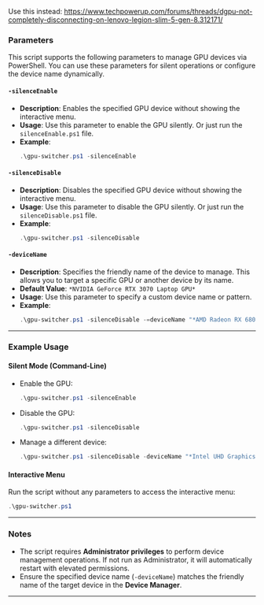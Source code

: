 Use this instead: https://www.techpowerup.com/forums/threads/dgpu-not-completely-disconnecting-on-lenovo-legion-slim-5-gen-8.312171/

### Parameters

This script supports the following parameters to manage GPU devices via PowerShell. You can use these parameters for silent operations or configure the device name dynamically.

#### `-silenceEnable`

- **Description**: Enables the specified GPU device without showing the interactive menu.
- **Usage**: Use this parameter to enable the GPU silently. Or just run the `silenceEnable.ps1` file.
- **Example**:
  ```powershell
  .\gpu-switcher.ps1 -silenceEnable
  ```

#### `-silenceDisable`

- **Description**: Disables the specified GPU device without showing the interactive menu.
- **Usage**: Use this parameter to disable the GPU silently. Or just run the `silenceDisable.ps1` file.
- **Example**:
  ```powershell
  .\gpu-switcher.ps1 -silenceDisable
  ```

#### `-deviceName`

- **Description**: Specifies the friendly name of the device to manage. This allows you to target a specific GPU or another device by its name.
- **Default Value**: `*NVIDIA GeForce RTX 3070 Laptop GPU*`
- **Usage**: Use this parameter to specify a custom device name or pattern.
- **Example**:
  ```powershell
  .\gpu-switcher.ps1 -silenceDisable -=deviceName "*AMD Radeon RX 6800*"
  ```

---

### Example Usage

#### Silent Mode (Command-Line)

- Enable the GPU:
  ```powershell
  .\gpu-switcher.ps1 -silenceEnable
  ```
- Disable the GPU:
  ```powershell
  .\gpu-switcher.ps1 -silenceDisable
  ```
- Manage a different device:
  ```powershell
  .\gpu-switcher.ps1 -silenceDisable -deviceName "*Intel UHD Graphics*"
  ```

#### Interactive Menu

Run the script without any parameters to access the interactive menu:

```powershell
.\gpu-switcher.ps1
```

---

### Notes

- The script requires **Administrator privileges** to perform device management operations. If not run as Administrator, it will automatically restart with elevated permissions.
- Ensure the specified device name (`-deviceName`) matches the friendly name of the target device in the **Device Manager**.

---
